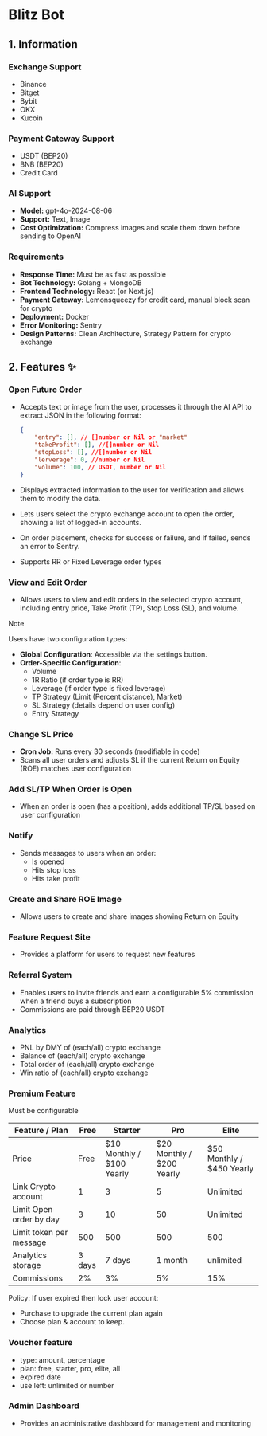 # Blitz Bot

## 1. Information

### Exchange Support

- Binance
- Bitget
- Bybit
- OKX
- Kucoin

### Payment Gateway Support

- USDT (BEP20)
- BNB (BEP20)
- Credit Card

### AI Support

- **Model:** gpt-4o-2024-08-06
- **Support:** Text, Image
- **Cost Optimization:** Compress images and scale them down before sending to OpenAI

### Requirements

- **Response Time:** Must be as fast as possible
- **Bot Technology:** Golang + MongoDB
- **Frontend Technology:** React (or Next.js)
- **Payment Gateway:** Lemonsqueezy for credit card, manual block scan for crypto
- **Deployment:** Docker
- **Error Monitoring:** Sentry
- **Design Patterns:** Clean Architecture, Strategy Pattern for crypto exchange

## 2. Features ✨

### Open Future Order

- Accepts text or image from the user, processes it through the AI API to extract JSON in the following format:

    ```json
    {
        "entry": [], // []number or Nil or "market"
        "takeProfit": [], //[]number or Nil
        "stopLoss": [], //[]number or Nil
        "lerverage": 0, //number or Nil
        "volume": 100, // USDT, number or Nil
    }
    ```

- Displays extracted information to the user for verification and allows them to modify the data.
- Lets users select the crypto exchange account to open the order, showing a list of logged-in accounts.
- On order placement, checks for success or failure, and if failed, sends an error to Sentry.
- Supports RR or Fixed Leverage order types

### View and Edit Order

- Allows users to view and edit orders in the selected crypto account, including entry price, Take Profit (TP), Stop Loss (SL), and volume.

>[!note]
> Users have two configuration types:
>
> - **Global Configuration**: Accessible via the settings button.
> - **Order-Specific Configuration**:
>   - Volume
>   - 1R Ratio (if order type is RR)
>   - Leverage (if order type is fixed leverage)
>   - TP Strategy (Limit (Percent distance), Market)
>   - SL Strategy (details depend on user config)
>   - Entry Strategy

### Change SL Price

- **Cron Job:** Runs every 30 seconds (modifiable in code)
- Scans all user orders and adjusts SL if the current Return on Equity (ROE) matches user configuration

### Add SL/TP When Order is Open

- When an order is open (has a position), adds additional TP/SL based on user configuration

### Notify

- Sends messages to users when an order:
  - Is opened
  - Hits stop loss
  - Hits take profit

### Create and Share ROE Image

- Allows users to create and share images showing Return on Equity

### Feature Request Site

- Provides a platform for users to request new features

### Referral System

- Enables users to invite friends and earn a configurable 5% commission when a friend buys a subscription
- Commissions are paid through BEP20 USDT

### Analytics

- PNL by DMY of (each/all) crypto exchange
- Balance of (each/all) crypto exchange
- Total order of (each/all) crypto exchange
- Win ratio of (each/all) crypto exchange

### Premium Feature

Must be configurable

| Feature / Plan          | Free   | Starter                   | Pro                       | Elite                     |
| ----------------------- | ------ | ------------------------- | ------------------------- | ------------------------- |
| Price                   | Free   | $10 Monthly / $100 Yearly | $20 Monthly / $200 Yearly | $50 Monthly / $450 Yearly |
| Link Crypto account     | 1      | 3                         | 5                         | Unlimited                 |
| Limit Open order by day | 3      | 10                        | 50                        | Unlimited                 |
| Limit token per message | 500    | 500                       | 500                       | 500                       |
| Analytics <br>storage   | 3 days | 7 days                    | 1 month                   | unlimited                 |
| Commissions             | 2%     | 3%                        | 5%                        | 15%                       |

Policy: If user expired then lock user account:

- Purchase to upgrade the current plan again
- Choose plan & account to keep.

### Voucher feature

- type: amount, percentage
- plan: free, starter, pro, elite, all
- expired date
- use left: unlimited or number

### Admin Dashboard

- Provides an administrative dashboard for management and monitoring
